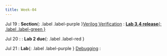 ```yaml
---
title: Week-04
---
```



Jul 19
: **Section**{: .label .label-purple }[Verilog Verification](#)
  : [**Lab 3,4 release**{: .label .label-green }](#)

Jul 20
: 
  : **Lab 2 due**{: .label .label-red }
  
Jul 21
: **Lab**{: .label .label-purple } [Debugging](#)
  : 
  
<!-- Oct 9
: [Runtime Analysis](#)
  : [8.1](#), [8.2](#), [8.3](#), [8.4](#)
: **HW 2 due**{: .label .label-red } -->
